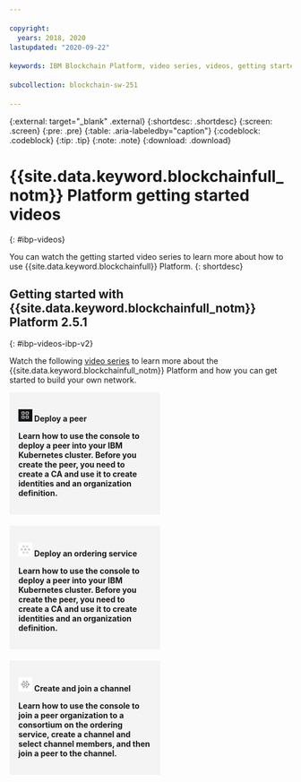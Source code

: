 ```yaml
---

copyright:
  years: 2018, 2020
lastupdated: "2020-09-22"

keywords: IBM Blockchain Platform, video series, videos, getting started videos, demo videos

subcollection: blockchain-sw-251

---
```


{:external: target="_blank" .external}
{:shortdesc: .shortdesc}
{:screen: .screen}
{:pre: .pre}
{:table: .aria-labeledby="caption"}
{:codeblock: .codeblock}
{:tip: .tip}
{:note: .note}
{:download: .download}


<style>
<!--
    #tutorials { /* hide the page header */
        display: none !important;
    }
    .allCategories {
        display: flex !important;
        flex-direction: row !important;
        flex-wrap: wrap !important;
    }
    .categoryBox {
        flex-grow: 1 !important;
        width: calc(33% - 20px) !important;
        text-decoration: none !important;
        margin: 0 10px 20px 0 !important;
        padding: 16px !important;
        border: 1px #dfe6eb solid !important;
        box-shadow: 0 1px 2px 0 rgba(0, 0, 0, 0.2) !important;
        text-align: center !important;
        text-overflow: ellipsis !important;
        overflow: hidden !important;
    }
    .solutionBoxContainer {}
    .solutionBoxContainer a {
        text-decoration: none !important;
        border: none !important;
    }
    .solutionBox {
        display: inline-block !important;
        width: 100% !important;
        margin: 0 10px 20px 0 !important;
        padding: 16px !important;
        background-color: #f4f4f4 !important;
    }
    @media screen and (min-width: 960px) {
        .solutionBox {
        width: calc(50% - 3%) !important;
        }
        .solutionBox.solutionBoxFeatured {
        width: calc(50% - 3%) !important;
        }
        .solutionBoxContent {
        height: 350px !important;
        }
    }
    @media screen and (min-width: 1298px) {
        .solutionBox {
        width: calc(33% - 2%) !important;
        }
        .solutionBoxContent {
        min-height: 350px !important;
        }
    }
    .solutionBox:hover {
        border: 1px rgb(136, 151, 162)solid !important;
        box-shadow: 0 1px 2px 0 rgba(0, 0, 0, 0.2) !important;
    }
    .solutionBoxContent {
        display: flex !important;
        flex-direction: column !important;
    }
    .solutionBoxTitle {
        margin: 0rem !important;
        margin-bottom: 5px !important;
        font-size: 14px !important;
        font-weight: 900 !important;
        line-height: 16px !important;
        height: 37px !important;
        text-overflow: ellipsis !important;
        overflow: hidden !important;
        display: -webkit-box !important;
        -webkit-line-clamp: 2 !important;
        -webkit-box-orient: vertical !important;
        -webkit-box-align: inherit !important;
    }
    .solutionBoxDescription {
        flex-grow: 1 !important;
        display: flex !important;
        flex-direction: column !important;
    }
    .descriptionContainer {
    }
    .descriptionContainer p {
        margin: 0 !important;
        overflow: hidden !important;
        display: -webkit-box !important;
        -webkit-line-clamp: 4 !important;
        -webkit-box-orient: vertical !important;
        font-size: 14px !important;
        font-weight: 400 !important;
        line-height: 1.5 !important;
        letter-spacing: 0 !important;
        max-height: 70px !important;
    }
    .architectureDiagramContainer {
        flex-grow: 1 !important;
        min-width: calc(33% - 2%) !important;
        padding: 0 16px !important;
        text-align: center !important;
        display: flex !important;
        flex-direction: column !important;
        justify-content: center !important;
        background-color: #f4f4f4;
    }
    .architectureDiagram {
        max-height: 175px !important;
        padding: 5px !important;
        margin: 0 auto !important;
    }
-->
</style>

# {{site.data.keyword.blockchainfull_notm}} Platform getting started videos
{: #ibp-videos}

You can watch the getting started video series to learn more about how to use {{site.data.keyword.blockchainfull}} Platform.
{: shortdesc}



## Getting started with {{site.data.keyword.blockchainfull_notm}} Platform 2.5.1
{: #ibp-videos-ibp-v2}

Watch the following [video series]( http://ibm.biz/BlockchainPlatformSeries) to learn more about the {{site.data.keyword.blockchainfull_notm}} Platform and how you can get started to build your own network.

<div class=solutionBoxContainer>
    <div class="solutionBox">
        <a href = "https://developer.ibm.com/videos/deploy-a-peer-on-the-ibm-blockchain-platform/">
        <div>
        <p><strong><img src="../images/peer.png" alt="peer icon" width="25" style="width:25px; border-style: none"/> Deploy a peer</p>
        <p class="bx--type-caption">Learn how to use the console to deploy a peer into your IBM Kubernetes cluster. Before you create the peer, you need to create a CA and use it to create identities and an organization definition.</p>
        </div>
    </a>
    </div>
    <div class="solutionBox">
        <a href = "https://developer.ibm.com/videos/deploy-an-ordering-service-on-the-ibm-blockchain-platform/">
        <div>
        <p><strong><img src="../images/os.svg" alt="ordering service icon" width="25" style="width:25px; border-style: none"/> Deploy an ordering service</p>
        <p class="bx--type-caption">Learn how to use the console to deploy a peer into your IBM Kubernetes cluster. Before you create the peer, you need to create a CA and use it to create identities and an organization definition.</p>
        </div>
    </a>
    </div>
    <div class="solutionBox">
        <a href = "https://developer.ibm.com/videos/create-and-join-a-channel-on-the-ibm-blockchain-platform/">
        <div>
        <p><strong><img src="../images/channel.svg" alt="channel icon" width="25" style="width:25px; border-style: none"/> Create and join a channel</p>
        <p class="bx--type-caption">Learn how to use the console to join a peer organization to a consortium on the ordering service, create a channel and select channel members, and then join a peer to the channel.</p>
        </div>
    </a>
    </div>
</div>
